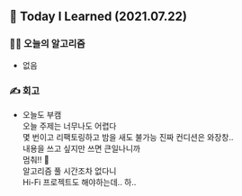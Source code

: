 ## 🚀 Today I Learned (2021.07.22)

### **👨‍💻 오늘의 알고리즘**

-   없음

### **✍️ 회고**

-   오늘도 부캠  
    오늘 주제는 너무나도 어렵다  
    몇 번이고 리팩토링하고 밤을 새도 불가능
    진짜 컨디션은 와장창..  
    내용을 쓰고 싶지만 쓰면 큰일나니까  
    멈춰!! 🤚  
    알고리즘 풀 시간조차 없다니  
    Hi-Fi 프로젝트도 해야하는데.. 하..
